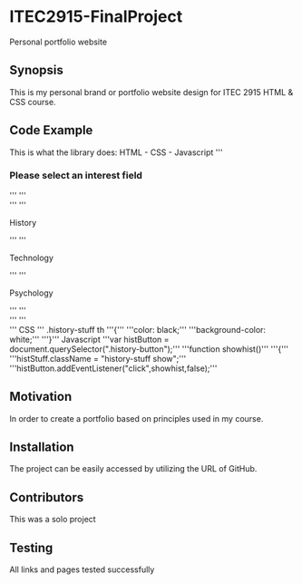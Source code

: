 # ITEC2915-FinalProject
Personal portfolio website
## Synopsis
This is my personal brand or portfolio website design for ITEC 2915 HTML & CSS course.

## Code Example
This is what the library does:
	HTML - CSS - Javascript
'''<h3>Please select an interest field</h3>'''
'''<div class="subjects">'''
'''<p class="history-button">History</p>'''
'''<p class="tech-button">Technology</p>'''
'''<p class="psych-button">Psychology</p>'''
'''</div>'''
'''<div class="history-stuff">'''
 CSS 
 ''' .history-stuff th
'''{'''
'''color: black;'''
'''background-color: white;'''
'''}'''
 Javascript
 '''var histButton = document.querySelector(".history-button");'''
 '''function showhist()'''
'''{'''
'''histStuff.className = "history-stuff show";'''
'''histButton.addEventListener("click",showhist,false);'''
  
## Motivation
In order to create a portfolio based on principles used in my course.

## Installation
The project can be easily accessed by utilizing the URL of GitHub.

## Contributors
This was a solo project

## Testing
All links and pages tested successfully

